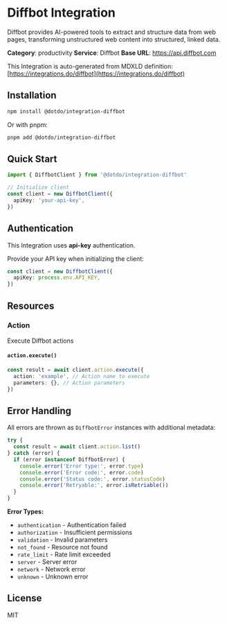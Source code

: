 # Diffbot Integration

Diffbot provides AI-powered tools to extract and structure data from web pages, transforming unstructured web content into structured, linked data.

**Category**: productivity
**Service**: Diffbot
**Base URL**: https://api.diffbot.com

This Integration is auto-generated from MDXLD definition: [https://integrations.do/diffbot](https://integrations.do/diffbot)

## Installation

```bash
npm install @dotdo/integration-diffbot
```

Or with pnpm:

```bash
pnpm add @dotdo/integration-diffbot
```

## Quick Start

```typescript
import { DiffbotClient } from '@dotdo/integration-diffbot'

// Initialize client
const client = new DiffbotClient({
  apiKey: 'your-api-key',
})
```

## Authentication

This Integration uses **api-key** authentication.

Provide your API key when initializing the client:

```typescript
const client = new DiffbotClient({
  apiKey: process.env.API_KEY,
})
```

## Resources

### Action

Execute Diffbot actions

#### `action.execute()`

```typescript
const result = await client.action.execute({
  action: 'example', // Action name to execute
  parameters: {}, // Action parameters
})
```

## Error Handling

All errors are thrown as `DiffbotError` instances with additional metadata:

```typescript
try {
  const result = await client.action.list()
} catch (error) {
  if (error instanceof DiffbotError) {
    console.error('Error type:', error.type)
    console.error('Error code:', error.code)
    console.error('Status code:', error.statusCode)
    console.error('Retryable:', error.isRetriable())
  }
}
```

**Error Types:**

- `authentication` - Authentication failed
- `authorization` - Insufficient permissions
- `validation` - Invalid parameters
- `not_found` - Resource not found
- `rate_limit` - Rate limit exceeded
- `server` - Server error
- `network` - Network error
- `unknown` - Unknown error

## License

MIT
